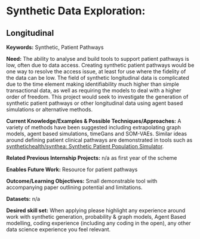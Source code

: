 # Synthetic Data Exploration: 
## Longitudinal

**Keywords:** Synthetic, Patient Pathways

**Need:** The ability to analyse and build tools to support patient pathways is low, often due to data access.  Creating synthetic patient pathways would be one way to resolve the access issue, at least for use where the fidelity of the data can be low.  The field of synthetic longitudinal data is complicated due to the time element making identifiability much higher than simple transactional data, as well as requiring the models to deal with a higher order of freedom.  This project would seek to investigate the generation of synthetic patient pathways or other longitudinal data using agent based simulations or alternative methods. 

**Current Knowledge/Examples & Possible Techniques/Approaches:**  A variety of methods have been suggested including extrapolating graph models, agent based simulations, timeGans and SOM-VAEs.  Similar ideas around defining patient clinical pathways are demonstrated in tools such as [synthetichealth/synthea: Synthetic Patient Population Simulator](https://github.com/synthetichealth/synthea).

**Related Previous Internship Projects:** n/a as first year of the scheme

**Enables Future Work:** Resource for patient pathways 

**Outcome/Learning Objectives:** Small demonstrable tool with accompanying paper outlining potential and limitations.

**Datasets:** n/a

**Desired skill set:** When applying please highlight any experience around work with synthetic generation, probability & graph models, Agent Based modelling, coding experience (including any coding in the open), any other data science experience you feel relevant.

